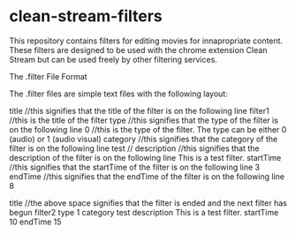 # clean-stream-filters

This repository contains filters for editing movies for innapropriate content. These filters are designed to be used with the chrome extension Clean Stream but can be used freely by other filtering services.

The .filter File Format

The .filter files are simple text files with the following layout:

title //this signifies that the title of the filter is on the following line
filter1 //this is the title of the filter
type //this signifies that the type of the filter is on the following line
0 //this is the type of the filter. The type can be either 0 (audio) or 1 (audio visual)
category //this signifies that the category of the filter is on the following line
test //
description //this signifies that the description of the filter is on the following line
This is a test filter.
startTime //this signifies that the startTime of the filter is on the following line
3
endTime //this signifies that the endTime of the filter is on the following line
8

title //the above space signifies that the filter is ended and the next filter has begun
filter2
type
1
category
test
description
This is a test filter.
startTime
10
endTime
15

